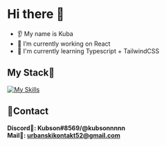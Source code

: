 # Hi there 👋
* 👂 My name is Kuba
* 🔭 I’m currently working on React
* 🤖 I'm currently learning Typescript + TailwindCSS

## My Stack💼
[![My Skills](https://skills.thijs.gg/icons?i=html,css,scss,bootstrap,github,git,js,ts,react,tailwind)](https://skills.thijs.gg)

## 🎇Contact
**Discord🏹: Kubson#8569/@kubsonnnnn**
<br>
**Mail📩: urbanskikontakt52@gmail.com**
